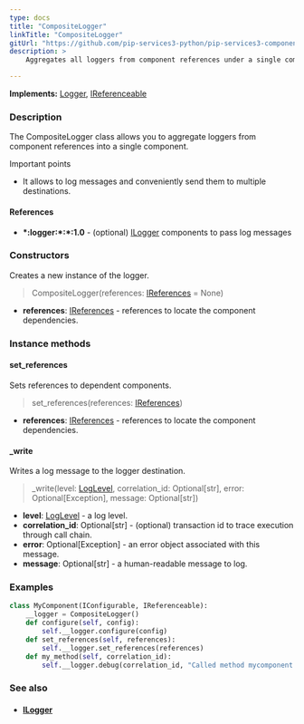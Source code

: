 ```yaml
---
type: docs
title: "CompositeLogger"
linkTitle: "CompositeLogger"
gitUrl: "https://github.com/pip-services3-python/pip-services3-components-python"
description: >
    Aggregates all loggers from component references under a single component.

---
```


**Implements:** [Logger](../logger), [IReferenceable](../../../commons/refer/ireferenceable)

### Description

The CompositeLogger class allows you to aggregate loggers from component references into a single component.

Important points

- It allows to log messages and conveniently send them to multiple destinations. 

#### References
- **\*:logger:\*:\*:1.0** - (optional) [ILogger](../ilogger) components to pass log messages


### Constructors
Creates a new instance of the logger.

> CompositeLogger(references: [IReferences](../../../commons/refer/ireferences) = None)

- **references**: [IReferences](../../../commons/refer/ireferences) - references to locate the component dependencies.


### Instance methods

#### set_references
Sets references to dependent components.

> set_references(references: [IReferences](../../../commons/refer/ireferences))

- **references**: [IReferences](../../../commons/refer/ireferences) - references to locate the component dependencies.

#### _write
Writes a log message to the logger destination.

> _write(level: [LogLevel](../log_level), correlation_id: Optional[str], error: Optional[Exception], message: Optional[str])

- **level**: [LogLevel](../log_level) - a log level.
- **correlation_id**: Optional[str] - (optional) transaction id to trace execution through call chain.
- **error**: Optional[Exception] - an error object associated with this message.
- **message**: Optional[str] - a human-readable message to log.

### Examples
```python
class MyComponent(IConfigurable, IReferenceable):
    __logger = CompositeLogger()
    def configure(self, config):
        self.__logger.configure(config)
    def set_references(self, references):
        self.__logger.set_references(references)
    def my_method(self, correlation_id):
        self.__logger.debug(correlation_id, "Called method mycomponent.mymethod")
```

### See also
- #### [ILogger](../ilogger)

